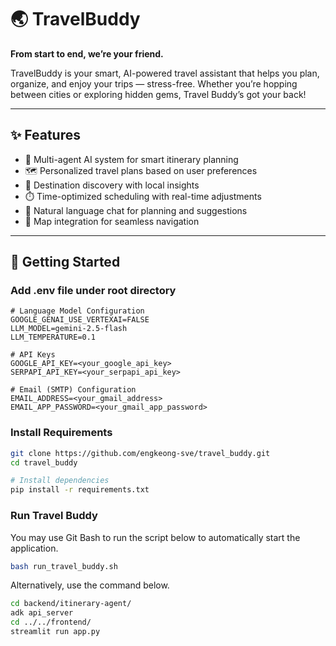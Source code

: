 # 🌏 TravelBuddy

**From start to end, we’re your friend.**

TravelBuddy is your smart, AI-powered travel assistant that helps you plan, organize, and enjoy your trips — stress-free. Whether you’re hopping between cities or exploring hidden gems, Travel Buddy’s got your back!

---

## ✨ Features

- 🧠 Multi-agent AI system for smart itinerary planning
- 🗺️ Personalized travel plans based on user preferences
- 🧳 Destination discovery with local insights
- ⏱️ Time-optimized scheduling with real-time adjustments
- 💬 Natural language chat for planning and suggestions
- 📍 Map integration for seamless navigation

---

## 🚀 Getting Started

### Add .env file under root directory
```.env
# Language Model Configuration
GOOGLE_GENAI_USE_VERTEXAI=FALSE
LLM_MODEL=gemini-2.5-flash
LLM_TEMPERATURE=0.1

# API Keys
GOOGLE_API_KEY=<your_google_api_key>
SERPAPI_API_KEY=<your_serpapi_api_key>

# Email (SMTP) Configuration
EMAIL_ADDRESS=<your_gmail_address>
EMAIL_APP_PASSWORD=<your_gmail_app_password>
```

### Install Requirements

```bash
git clone https://github.com/engkeong-sve/travel_buddy.git
cd travel_buddy

# Install dependencies
pip install -r requirements.txt
```

### Run Travel Buddy

You may use Git Bash to run the script below to automatically start the application.

```bash
bash run_travel_buddy.sh
```

Alternatively, use the command below.
```bash
cd backend/itinerary-agent/
adk api_server
cd ../../frontend/
streamlit run app.py
```